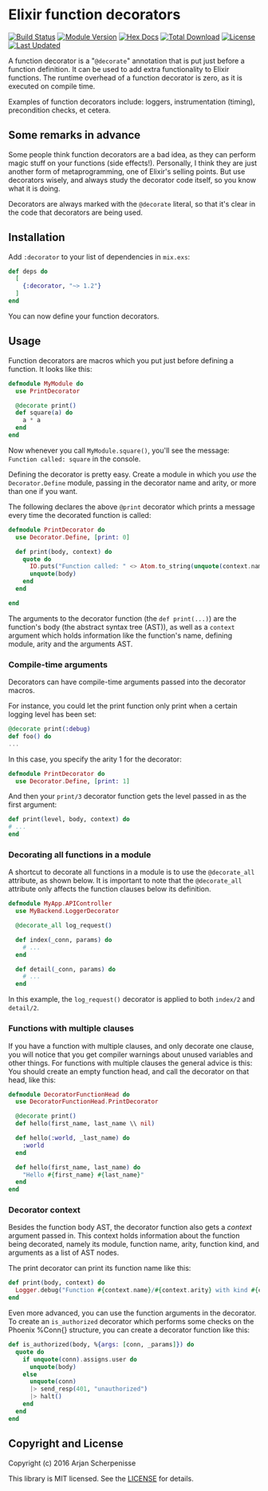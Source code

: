# Elixir function decorators

[![Build Status](https://github.com/arjan/decorator/workflows/test/badge.svg)](https://github.com/arjan/decorator)
[![Module Version](https://img.shields.io/hexpm/v/decorator.svg)](https://hex.pm/packages/decorator)
[![Hex Docs](https://img.shields.io/badge/hex-docs-lightgreen.svg)](https://hexdocs.pm/decorator/)
[![Total Download](https://img.shields.io/hexpm/dt/decorator.svg)](https://hex.pm/packages/decorator)
[![License](https://img.shields.io/hexpm/l/decorator.svg)](https://github.com/arjan/decorator/blob/master/LICENSE)
[![Last Updated](https://img.shields.io/github/last-commit/arjan/decorator.svg)](https://github.com/arjan/decorator/commits/master)

A function decorator is a "`@decorate`" annotation that is put just
before a function definition.  It can be used to add extra
functionality to Elixir functions. The runtime overhead of a function
decorator is zero, as it is executed on compile time.

Examples of function decorators include: loggers, instrumentation
(timing), precondition checks, et cetera.


## Some remarks in advance

Some people think function decorators are a bad idea, as they can
perform magic stuff on your functions (side effects!). Personally, I
think they are just another form of metaprogramming, one of Elixir's
selling points. But use decorators wisely, and always study the
decorator code itself, so you know what it is doing.

Decorators are always marked with the `@decorate` literal, so that
it's clear in the code that decorators are being used.


## Installation

Add `:decorator` to your list of dependencies in `mix.exs`:

```elixir
def deps do
  [
    {:decorator, "~> 1.2"}
  ]
end
```

You can now define your function decorators.

## Usage

Function decorators are macros which you put just before defining a
function. It looks like this:

```elixir
defmodule MyModule do
  use PrintDecorator

  @decorate print()
  def square(a) do
    a * a
  end
end
```

Now whenever you call `MyModule.square()`, you'll see the message: `Function
called: square` in the console.

Defining the decorator is pretty easy. Create a module in which you
*use* the `Decorator.Define` module, passing in the decorator name and
arity, or more than one if you want.

The following declares the above `@print` decorator which prints a
message every time the decorated function is called:

```elixir
defmodule PrintDecorator do
  use Decorator.Define, [print: 0]

  def print(body, context) do
    quote do
      IO.puts("Function called: " <> Atom.to_string(unquote(context.name)))
      unquote(body)
    end
  end

end
```

The arguments to the decorator function (the `def print(...)`) are the
function's body (the abstract syntax tree (AST)), as well as a `context`
argument which holds information like the function's name, defining module,
arity and the arguments AST.


### Compile-time arguments

Decorators can have compile-time arguments passed into the decorator
macros.

For instance, you could let the print function only print when a
certain logging level has been set:

```elixir
@decorate print(:debug)
def foo() do
...
```

In this case, you specify the arity 1 for the decorator:

```elixir
defmodule PrintDecorator do
  use Decorator.Define, [print: 1]
```

And then your `print/3` decorator function gets the level passed in as
the first argument:

```elixir
def print(level, body, context) do
# ...
end
```

### Decorating all functions in a module

A shortcut to decorate all functions in a module is to use the `@decorate_all` attribute, as shown below. It is
important to note that the `@decorate_all` attribute only
affects the function clauses below its definition.

```elixir
defmodule MyApp.APIController
  use MyBackend.LoggerDecorator

  @decorate_all log_request()

  def index(_conn, params) do
    # ...
  end

  def detail(_conn, params) do
    # ...
  end
```

In this example, the `log_request()` decorator is applied to both
`index/2` and `detail/2`.


### Functions with multiple clauses

If you have a function with multiple clauses, and only decorate one
clause, you will notice that you get compiler warnings about unused
variables and other things. For functions with multiple clauses the
general advice is this: You should create an empty function head, and
call the decorator on that head, like this:

```elixir
defmodule DecoratorFunctionHead do
  use DecoratorFunctionHead.PrintDecorator

  @decorate print()
  def hello(first_name, last_name \\ nil)

  def hello(:world, _last_name) do
    :world
  end

  def hello(first_name, last_name) do
    "Hello #{first_name} #{last_name}"
  end
end
```


### Decorator context

Besides the function body AST, the decorator function also gets a
*context* argument passed in. This context holds information about the
function being decorated, namely its module, function name, arity, function
kind, and arguments as a list of AST nodes.

The print decorator can print its function name like this:

```elixir
def print(body, context) do
  Logger.debug("Function #{context.name}/#{context.arity} with kind #{context.kind} called in module #{context.module}!")
end
```

Even more advanced, you can use the function arguments in the
decorator.  To create an `is_authorized` decorator which performs some
checks on the Phoenix %Conn{} structure, you can create a decorator
function like this:

```elixir
def is_authorized(body, %{args: [conn, _params]}) do
  quote do
    if unquote(conn).assigns.user do
      unquote(body)
    else
      unquote(conn)
      |> send_resp(401, "unauthorized")
      |> halt()
    end
  end
end
```

## Copyright and License

Copyright (c) 2016 Arjan Scherpenisse

This library is MIT licensed. See the
[LICENSE](https://github.com/arjan/decorator/blob/master/LICENSE) for details.
